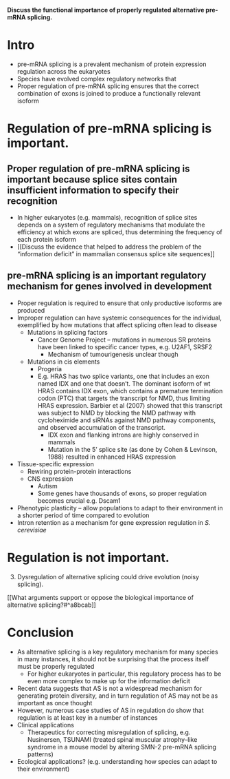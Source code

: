 **Discuss the functional importance of properly regulated alternative pre-mRNA splicing.**

# Intro 

* pre-mRNA splicing is a prevalent mechanism of protein expression regulation across the eukaryotes 
* Species have evolved complex regulatory networks that 
* Proper regulation of pre-mRNA splicing ensures that the correct combination of exons is joined to produce a functionally relevant isoform 

# Regulation of pre-mRNA splicing is important. 

## Proper regulation of pre-mRNA splicing is important because splice sites contain insufficient information to specify their recognition 

* In higher eukaryotes (e.g. mammals), recognition of splice sites depends on a system of regulatory mechanisms that modulate the efficiency at which exons are spliced, thus determining the frequency of each protein isoform 
* [[Discuss the evidence that helped to address the problem of the “information deficit” in mammalian consensus splice site sequences]]

## pre-mRNA splicing is an important regulatory mechanism for genes involved in development 

* Proper regulation is required to ensure that only productive isoforms are produced
* Improper regulation can have systemic consequences for the individual, exemplified by how mutations that affect splicing often lead to disease
    * Mutations in splicing factors
        * Cancer Genome Project – mutations in numerous SR proteins have been linked to specific cancer types, e.g. U2AF1, SRSF2
            * Mechanism of tumourigenesis unclear though 
    * Mutations in cis elements
        * Progeria
        * E.g. HRAS has two splice variants, one that includes an exon named IDX and one that doesn’t. The dominant isoform of wt HRAS contains IDX exon, which contains a premature termination codon (PTC) that targets the transcript for NMD, thus limiting HRAS expression. Barbier et al (2007) showed that this transcript was subject to NMD by blocking the NMD pathway with cycloheximide and siRNAs against NMD pathway components, and observed accumulation of the transcript. 
            * IDX exon and flanking introns are highly conserved in mammals 
            * Mutation in the 5’ splice site (as done by Cohen & Levinson, 1988) resulted in enhanced HRAS expression  
* Tissue-specific expression 
    * Rewiring protein-protein interactions
    * CNS expression 
        * Autism 
        * Some genes have thousands of exons, so proper regulation becomes crucial e.g. Dscam1
* Phenotypic plasticity – allow populations to adapt to their environment in a shorter period of time compared to evolution 
* Intron retention as a mechanism for gene expression regulation in _S. cerevisiae_ 

# Regulation is not important.

3. Dysregulation of alternative splicing could drive evolution (noisy splicing). 

[[What arguments support or oppose the biological importance of alternative splicing?#^a8bcab]]

# Conclusion 

* As alternative splicing is a key regulatory mechanism for many species in many instances, it should not be surprising that the process itself must be properly regulated 
    * For higher eukaryotes in particular, this regulatory process has to be even more complex to make up for the information deficit
* Recent data suggests that AS is not a widespread mechanism for generating protein diversity, and in turn regulation of AS may not be as important as once thought 
* However, numerous case studies of AS in regulation do show that regulation is at least key in a number of instances 
* Clinical applications
    * Therapeutics for correcting misregulation of splicing, e.g. Nusinersen, TSUNAMI (treated spinal muscular atrophy–like syndrome in a mouse model by altering SMN-2 pre-mRNA splicing patterns) 
* Ecological applications? (e.g. understanding how species can adapt to their environment) 